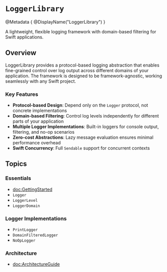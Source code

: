 # ``LoggerLibrary``

@Metadata {
    @DisplayName("LoggerLibrary")
}

A lightweight, flexible logging framework with domain-based filtering for Swift applications.

## Overview

LoggerLibrary provides a protocol-based logging abstraction that enables fine-grained control over log output across different domains of your application. The framework is designed to be framework-agnostic, working seamlessly with any Swift project.

### Key Features

- **Protocol-based Design**: Depend only on the `Logger` protocol, not concrete implementations
- **Domain-based Filtering**: Control log levels independently for different parts of your application
- **Multiple Logger Implementations**: Built-in loggers for console output, filtering, and no-op scenarios
- **Zero-cost Abstractions**: Lazy message evaluation ensures minimal performance overhead
- **Swift Concurrency**: Full `Sendable` support for concurrent contexts

## Topics

### Essentials

- <doc:GettingStarted>
- ``Logger``
- ``LoggerLevel``
- ``LoggerDomain``

### Logger Implementations

- ``PrintLogger``
- ``DomainFilteredLogger``
- ``NoOpLogger``

### Architecture

- <doc:ArchitectureGuide>
